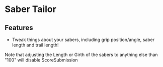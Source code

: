 Saber Tailor
=====

## Features
- Tweak things about your sabers, including grip position/angle, saber length and trail length!

Note that adjusting the Length or Girth of the sabers to anything else than "100" will disable ScoreSubmission